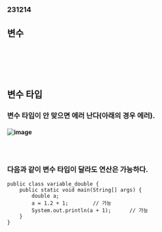 ### 231214
## 변수
### <br/><br/><br/>

## 변수 타입
### 변수 타입이 안 맞으면 에러 난다(아래의 경우 에러).
#### ![image](https://github.com/Shin-jongwhan/java/assets/62974484/73d881e6-27b3-45bd-a4ca-3354bd89dda9)
### <br/>

### 다음과 같이 변수 타입이 달라도 연산은 가능하다.
```
public class variable_double {
    public static void main(String[] args) {
        double a;
        a = 1.2 + 1;        // 가능
        System.out.println(a + 1);      // 가능
    }
}
```

